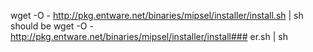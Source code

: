 wget -O - http://pkg.entware.net/binaries/mipsel/installer/install.sh | sh
should be
wget -O - http://pkg.entware.net/binaries/mipsel/installer/install### er.sh | sh